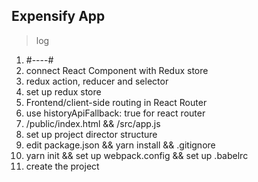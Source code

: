 ## Expensify App

> log

1. #----#
2. connect React Component with Redux store
3. redux action, reducer and selector
4. set up redux store
5. Frontend/client-side routing in React Router
6. use historyApiFallback: true for react router
7. /public/index.html && /src/app.js
8. set up project director structure
9. edit package.json && yarn install && .gitignore
10. yarn init && set up webpack.config && set up .babelrc
11. create the project
